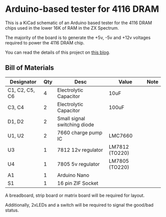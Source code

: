 # Arduino-based tester for 4116 DRAM

This is a KiCad schematic of an Arduino based tester for the 4116 DRAM chips used in the lower 16K of RAM in the ZX Spectrum.

The majority of the board is to generate the +5v, -5v and +12v voltages required to power the 4116 DRAM chip.

You can read the details of this project on [this blog](https://www.evolutional.co.uk/post/arduino-4116-dram/).

## Bill of Materials

| Designator | Qty | Desc | Value | Note |
|---|---|---|---|--|
| C1, C2, C5, C6 | 4 | Electrolytic Capacitor | 10uF | |
| C3, C4 | 2 | Electrolytic Capacitor | 100uF | |
| D1, D2 | 2 | Small signal switching diode | | |
| U1, U2 | 2 | 7660 charge pump IC | LMC7660 | |
| U3 | 1 | 7812 12v regulator | LM7812 (TO220) | |
| U4 | 1 | 7805 5v regulator | LM7805 (TO220) | |
| A1 | 1 | Arduino Nano | |
| S1 | 1 | 16 pin ZIF Socket | |

A breadboard, strip board or matrix board will be required for layout.

Additionally, 2xLEDs and a switch will be required to signal the good/bad status.
